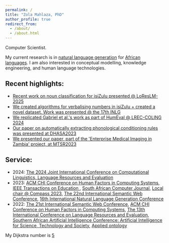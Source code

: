 ```yaml
---
permalink: /
title: "Zola Mahlaza, PhD"
author_profile: true
redirect_from: 
  - /about/
  - /about.html
---
```


Computer Scientist.

My current research is in [natural language generation](https://en.wikipedia.org/wiki/Natural_language_generation) for [African languages](https://en.wikipedia.org/wiki/Languages_of_Africa). I am also interested in conceptual modelling, knowledge engineering, and human language technologies.

## Recent highlights:

- [Recent work on noun classification for isiZulu presented @ LoResLM-2025](https://coling-2025-proceedings.s3.us-east-1.amazonaws.com/workshops/LoResLM-2025/pdf/2025.loreslm-1.27.pdf)
- [We created algorithms for verbalising numbers in isiZulu + created a novel dataset. Work was presented @ the 17th INLG](https://aclanthology.org/2024.inlg-main.21/)
- [We replicated Gabriel et al.'s work as part of HumEval @ LREC-COLING 2024](https://aclanthology.org/2024.humeval-1.26/)
- [Our paper on automatically extracting phonological conditioning rules was presented at DHASA2023](https://www.upjournals.up.ac.za/index.php/dhasa/article/view/5013)
- [We presented our paper, part of the 'Enterprise Medical Imaging in Zambia' project, at MTSR2023](http://www.mtsr-conf.org/programme)




## Service:

- 2024: [The 2024 Joint International Conference on Computational Linguistics, Language Resources and Evaluation](https://lrec-coling-2024.org/)
- 2023: [ACM CHI Conference on Human Factors in Computing Systems](https://chi2023.acm.org/), [IEEE Transactions on Education ](https://ieeexplore.ieee.org/xpl/RecentIssue.jsp?punumber=13), [South African Computer Journal](https://sacj.cs.uct.ac.za/), [Local chair @ Compass 2023](https://compass.acm.org/), [The 22nd International Semantic Web Conference](https://iswc2023.semanticweb.org/), [16th International Natural Language Generation Conference](https://inlg2023.github.io/)
- 2022: [The 21st International Semantic Web Conference](https://iswc2022.semanticweb.org/), [ACM CHI Conference on Human Factors in Computing Systems](https://chi2022.acm.org/), [The 13th International Conference on Language Resources and Evaluation](https://lrec2022.lrec-conf.org/en/), [Southern African Artificial Intelligence Conference: Artificial Intelligence for Science, Technology and Society](https://2021.sacair.org.za/), [Applied ontology](https://www.iospress.com/catalog/journals/applied-ontology)


My Dijkstra number is [5](https://www.csauthors.net/distance/zola-mahlaza/edsger-w-dijkstra)